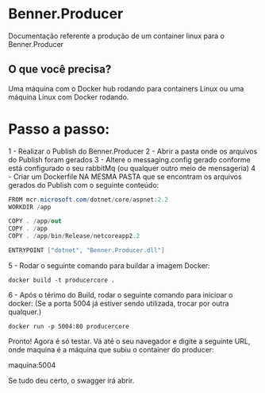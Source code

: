 # Benner.Producer

Documentação referente a produção de um container linux para o Benner.Producer

## O que você precisa?

Uma máquina com o Docker hub rodando para containers Linux ou uma máquina Linux com Docker rodando.

# Passo a passo:

1 - Realizar o Publish do Benner.Producer
2 - Abrir a pasta onde os arquivos do Publish foram gerados
3 - Altere o messaging.config gerado conforme está configurado o seu rabbitMq (ou qualquer outro meio de mensageria)
4 - Criar um Dockerfile NA MESMA PASTA que se encontram os arquivos gerados do Publish com o seguinte conteúdo:

```csharp
FROM mcr.microsoft.com/dotnet/core/aspnet:2.2
WORKDIR /app

COPY . /app/out
COPY . /app
COPY . /app/bin/Release/netcoreapp2.2

ENTRYPOINT ["dotnet", "Benner.Producer.dll"]
```

5 - Rodar o seguinte comando para buildar a imagem Docker:
```shell
docker build -t producercore .
```

6 - Após o térimo do Build, rodar o seguinte comando para inicioar o docker: (Se a porta 5004 já estiver sendo utilizada, trocar por outra qualquer.)
```shell
docker run -p 5004:80 producercore
```

Pronto! Agora é só testar. Vá até o seu navegador e digite a seguinte URL, onde maquina é a máquina que subiu o container do producer:

maquina:5004

Se tudo deu certo, o swagger irá abrir.
